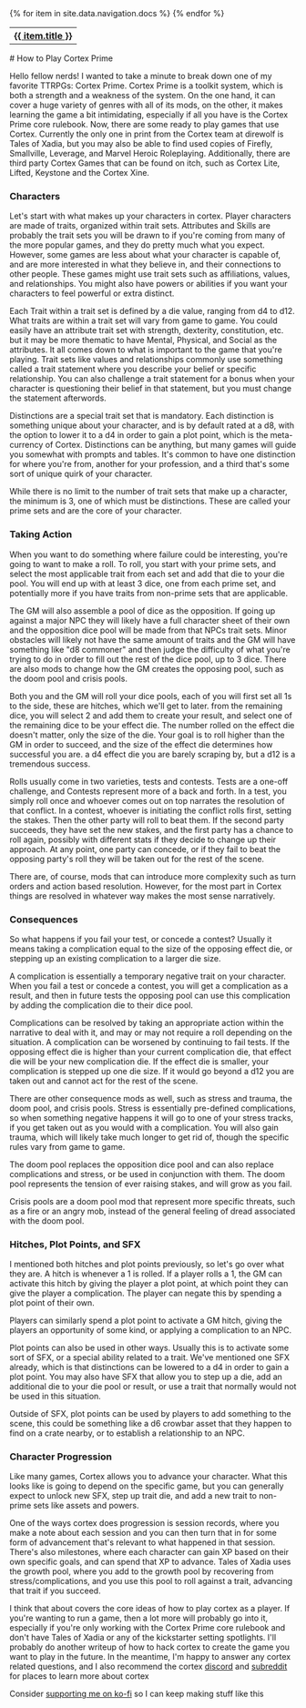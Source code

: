 <table> 
<tr>
    {% for item in site.data.navigation.docs %}
      <th><a href="../{{ item.url }}">{{ item.title }}</a></th>
   {% endfor %}
</tr>
</table>
# How to Play Cortex Prime

Hello fellow nerds! I wanted to take a minute to break down one of my favorite TTRPGs: Cortex Prime. Cortex Prime is a toolkit system, which is both a strength and a weakness of the system. On the one hand, it can cover a huge variety of genres with all of its mods, on the other, it makes learning the game a bit intimidating, especially if all you have is the Cortex Prime core rulebook. 
Now, there are some ready to play games that use Cortex. Currently the only one in print from the Cortex team at direwolf is Tales of Xadia, but you may also be able to find used copies of Firefly, Smallville, Leverage, and Marvel Heroic Roleplaying. Additionally, there are third party Cortex Games that can be found on itch, such as Cortex Lite, Lifted, Keystone and the Cortex Xine.

### Characters

Let's start with what makes up your characters in cortex. Player characters are made of traits, organized within trait sets. Attributes and Skills are probably the trait sets you will be drawn to if you're coming from many of the more popular games, and they do pretty much what you expect. However, some games are less about what your character is capable of, and are more interested in what they believe in, and their connections to other people. These games might use trait sets such as affiliations, values, and relationships. You might also have powers or abilities if you want your characters to feel powerful or extra distinct.

Each Trait within a trait set is defined by a die value, ranging from d4 to d12. What traits are within a trait set will vary from game to game. You could easily have an attribute trait set with strength, dexterity, constitution, etc. but it may be more thematic to have Mental, Physical, and Social as the attributes. It all comes down to what is important to the game that you're playing. Trait sets like values and relationships commonly use something called a trait statement where you describe your belief or specific relationship. You can also challenge a trait statement for a bonus when your character is questioning their belief in that statement, but you must change the statement afterwords.

Distinctions are a special trait set that is mandatory. Each distinction is something unique about your character, and is by default rated at a d8, with the option to lower it to a d4 in order to gain a plot point, which is the meta-currency of Cortex. Distinctions can be anything, but many games will guide you somewhat with prompts and tables. It's common to have one distinction for where you're from, another for your profession, and a third that's some sort of unique quirk of your character.

While there is no limit to the number of trait sets that make up a character, the minimum is 3, one of which must be distinctions. These are called your prime sets and are the core of your character. 

### Taking Action

When you want to do something where failure could be interesting, you're going to want to make a roll. To roll, you start with your prime sets, and select the most applicable trait from each set and add that die to your die pool. You will end up with at least 3 dice, one from each prime set, and potentially more if you have traits from non-prime sets that are applicable.

The GM will also assemble a pool of dice as the opposition. If going up against a major NPC they will likely have a full character sheet of their own and the opposition dice pool will be made from that NPCs trait sets. Minor obstacles will likely not have the same amount of traits and the GM will have something like "d8 commoner" and then judge the difficulty of what you're trying to do in order to fill out the rest of the dice pool, up to 3 dice. There are also mods to change how the GM creates the opposing pool, such as the doom pool and crisis pools.

Both you and the GM will roll your dice pools, each of you will first set all 1s to the side, these are hitches, which we'll get to later. from the remaining dice, you will select 2 and add them to create your result, and select one of the remaining dice to be your effect die. The number rolled on the effect die doesn't matter, only the size of the die. Your goal is to roll higher than the GM in order to succeed, and the size of the effect die determines how successful you are. a d4 effect die you are barely scraping by, but a d12 is a tremendous success.

Rolls usually come in two varieties, tests and contests. Tests are a one-off challenge, and Contests represent more of a back and forth. In a test, you simply roll once and whoever comes out on top narrates the resolution of that conflict. In a contest, whoever is initiating the conflict rolls first, setting the stakes. Then the other party will roll to beat them. If the second party succeeds, they have set the new stakes, and the first party has a chance to roll again, possibly with different stats if they decide to change up their approach. At any point, one party can concede, or if they fail to beat the opposing party's roll they will be taken out for the rest of the scene. 

There are, of course, mods that can introduce more complexity such as turn orders and action based resolution. However, for the most part in Cortex things are resolved in whatever way makes the most sense narratively.

### Consequences

So what happens if you fail your test, or concede a contest? Usually it means taking a complication equal to the size of the opposing effect die, or stepping up an existing complication to a larger die size.

A complication is essentially a temporary negative trait on your character. When you fail a test or concede a contest, you will get a complication as a result, and then in future tests the opposing pool can use this complication by adding the complication die to their dice pool. 

Complications can be resolved by taking an appropriate action within the narrative to deal with it, and may or may not require a roll depending on the situation. A complication can be worsened by continuing to fail tests. If the opposing effect die is higher than your current complication die, that effect die will be your new complication die. If the effect die is smaller, your complication is stepped up one die size. If it would go beyond a d12 you are taken out and cannot act for the rest of the scene.

There are other consequence mods as well, such as stress and trauma, the doom pool, and crisis pools. Stress is essentially pre-defined complications, so when something negative happens it will go to one of your stress tracks, if you get taken out as you would with a complication. You will also gain trauma, which will likely take much longer to get rid of, though the specific rules vary from game to game.

The doom pool replaces the opposition dice pool and can also replace complications and stress, or be used in conjunction with them. The doom pool represents the tension of ever raising stakes, and will grow as you fail.

Crisis pools are a doom pool mod that represent more specific threats, such as a fire or an angry mob, instead of the general feeling of dread associated with the doom pool.

### Hitches, Plot Points, and SFX

I mentioned both hitches and plot points previously, so let's go over what they are. A hitch is whenever a 1 is rolled. If a player rolls a 1, the GM can activate this hitch by giving the player a plot point, at which point they can give the player a complication. The player can negate this by spending a plot point of their own.

Players can similarly spend a plot point to activate a GM hitch, giving the players an opportunity of some kind, or applying a complication to an NPC.

Plot points can also be used in other ways. Usually this is to activate some sort of SFX, or a special ability related to a trait. We've mentioned one SFX already, which is that distinctions can be lowered to a d4 in order to gain a plot point. You may also have SFX that allow you to step up a die, add an additional die to your die pool or result, or use a trait that normally would not be used in this situation.

Outside of SFX, plot points can be used by players to add something to the scene, this could be something like a d6 crowbar asset that they happen to find on a crate nearby, or to establish a relationship to an NPC.

### Character Progression

Like many games, Cortex allows you to advance your character. What this looks like is going to depend on the specific game, but you can generally expect to unlock new SFX, step up trait die, and add a new trait to non-prime sets like assets and powers.

One of the ways cortex does progression is session records, where you make a note about each session and you can then turn that in for some form of advancement that's relevant to what happened in that session. There's also milestones, where each character can gain XP based on their own specific goals, and can spend that XP to advance. Tales of Xadia uses the growth pool, where you add to the growth pool by recovering from stress/complications, and you use this pool to roll against a trait, advancing that trait if you succeed.

I think that about covers the core ideas of how to play cortex as a player. If you're wanting to run a game, then a lot more will probably go into it, especially if you're only working with the Cortex Prime core rulebook and don't have Tales of Xadia or any of the kickstarter setting spotlights. I'll probably do another writeup of how to hack cortex to create the game you want to play in the future. In the meantime, I'm happy to answer any cortex related questions, and I also recommend the cortex [discord](https://discord.gg/KjbWxmk) and [subreddit](https://reddit.com/r/cortexrpg) for places to learn more about cortex

Consider [supporting me on ko-fi](https://ko-fi.com/pennylescroche) so I can keep making stuff like this
